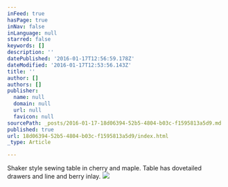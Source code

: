 ```yaml
---
inFeed: true
hasPage: true
inNav: false
inLanguage: null
starred: false
keywords: []
description: ''
datePublished: '2016-01-17T12:56:59.178Z'
dateModified: '2016-01-17T12:53:56.143Z'
title: ''
author: []
authors: []
publisher:
  name: null
  domain: null
  url: null
  favicon: null
sourcePath: _posts/2016-01-17-18d06394-52b5-4804-b03c-f1595813a5d9.md
published: true
url: 18d06394-52b5-4804-b03c-f1595813a5d9/index.html
_type: Article

---
```

Shaker style sewing table in cherry and maple.  Table has dovetailed drawers and line and berry inlay.
![](https://the-grid-user-content.s3-us-west-2.amazonaws.com/6e59cb32-4e2e-4869-8e4d-360a47c3224d.jpg)